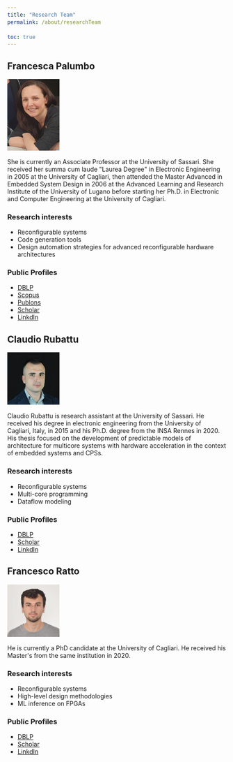 ```yaml
---
title: "Research Team"
permalink: /about/researchTeam

toc: true
---
```



## Francesca Palumbo 

<img src="/assets/images/fpalumbo.jpeg" width="120">

She is currently an Associate Professor at the University of Sassari. She received her summa cum laude "Laurea Degree" in Electronic Engineering in 2005 at the University of Cagliari, then attended the Master Advanced in Embedded System Design in 2006 at the Advanced Learning and Research Institute of the University of Lugano before starting her Ph.D. in Electronic and Computer Engineering at the University of Cagliari. 

### Research interests

* Reconfigurable systems
* Code generation tools
* Design automation strategies for advanced reconfigurable hardware architectures

### Public Profiles
* [DBLP](https://dblp.org/pers/hd/p/Palumbo:Francesca)
* [Scopus](https://www.scopus.com/authid/detail.uri?authorId=36787527900)
* [Publons](https://publons.com/researcher/519786/francesca-palumbo/)
* [Scholar](https://scholar.google.com/citations?hl=it&user=oikMcBoAAAAJ)
* [LinkdIn](https://it.linkedin.com/in/fpalumbo80)

## Claudio Rubattu

<img src="/assets/images/claudio_rubattu.jpg" width="120">

Claudio Rubattu is research assistant at the University of Sassari. He received his degree in electronic engineering from the University of Cagliari, Italy, in 2015 and his Ph.D. degree from the INSA Rennes in 2020. His thesis focused on the development of predictable models of architecture for multicore systems with hardware acceleration in the context of embedded systems and CPSs.

### Research interests

* Reconfigurable systems 
* Multi-core programming
* Dataflow modeling

### Public Profiles

* [DBLP](https://dblp.org/pid/180/7471.html)
* [Scholar](https://scholar.google.com/citations?user=eKsqMGUAAAAJ&hl=it&oi=ao)
* [LinkdIn](https://www.linkedin.com/in/claudio-rubattu-8a6887115/)

## Francesco Ratto

<img src="/assets/images/francesco_ratto.jpg" width="120">

He is currently a PhD candidate at the University of Cagliari. He received his Master's from the same institution in 2020. 

### Research interests

* Reconfigurable systems
* High-level design methodologies
* ML inference on FPGAs

### Public Profiles

* [DBLP](https://dblp.org/pid/321/8355.html)
* [Scholar](https://scholar.google.com/citations?user=hvC0I-EAAAAJ&hl=it&oi=ao)
* [LinkdIn](https://www.linkedin.com/in/francesco-ratto-551452237/)
